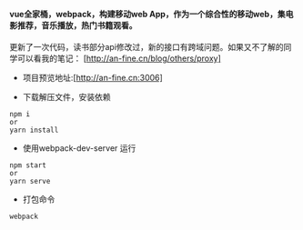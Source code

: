 #### vue全家桶，webpack，构建移动web App，作为一个综合性的移动web，集电影推荐，音乐播放，热门书籍观看。

更新了一次代码，读书部分api修改过，新的接口有跨域问题。如果又不了解的同学可以看我的笔记：
[http://an-fine.cn/blog/others/proxy]

- 项目预览地址:[http://an-fine.cn:3006]

+ 下载解压文件，安装依赖

```
npm i 
or
yarn install

```

+ 使用webpack-dev-server 运行

```
npm start
or
yarn serve

```

+ 打包命令

```
webpack
```


